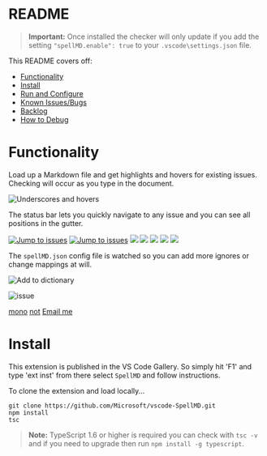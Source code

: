 # README

>**Important:** Once installed the checker will only update if you add the setting `"spellMD.enable": true` to your `.vscode\settings.json` file.

This README covers off:
* [Functionality](#functionality)
* [Install](#install)
* [Run and Configure](#run-and-configure)
* [Known Issues/Bugs](#known-issuesbugs)
* [Backlog](#backlog)
* [How to Debug](#how-to-debug)

# Functionality

Load up a Markdown file and get highlights and hovers for existing issues.  Checking will occur as you type in the document.

![Underscores and hovers](/images/SpellMDDemo1.gif)

The status bar lets you quickly navigate to any issue and you can see all positions in the gutter.

[![Jump to issues](images/SpellMDDemo2.gif)](http://shouldnottouchthis/)
[![Jump to issues](images/SpellMDDemo2.gif)](monkey)
![](images/SpellMDDemo2.gif)
![](./SpellMDDemo2.gif)
![](./SpellMDDemo2.gif#gh-light-mode-only)
<img src="/images/myImage.gif">
<img src="/images/myImage.gif#gh-light-mode-only">

The `spellMD.json` config file is watched so you can add more ignores or change mappings at will.

![Add to dictionary](/images/SpellMDDemo3.gif)

![issue](issue)

[mono](monkey)
[not](http://shouldnottouchthis/)
[Email me](mailto:example@example.com)

# Install
This extension is published in the VS Code Gallery.  So simply hit 'F1' and type 'ext inst' from there select `SpellMD` and follow instructions.


To clone the extension and load locally...

```
git clone https://github.com/Microsoft/vscode-SpellMD.git
npm install
tsc
```

>**Note:** TypeScript 1.6 or higher is required you can check with `tsc -v` and if you need to upgrade then run `npm install -g typescript`.
